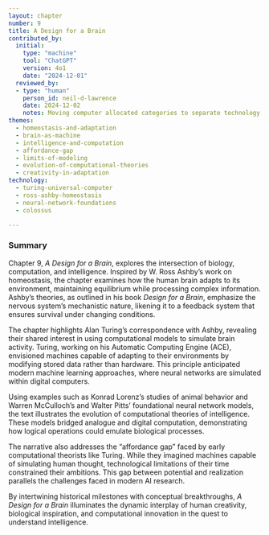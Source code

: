```yaml
---
layout: chapter
number: 9
title: A Design for a Brain
contributed_by:
  initial:
    type: "machine"
    tool: "ChatGPT"
    version: 4o1
    date: "2024-12-01"
  reviewed_by:
  - type: "human"
    person_id: neil-d-lawrence
    date: 2024-12-02
    notes: Moving computer allocated categories to separate technology and media and to merge reflections.
themes:
  - homeostasis-and-adaptation
  - brain-as-machine
  - intelligence-and-computation
  - affordance-gap
  - limits-of-modeling
  - evolution-of-computational-theories
  - creativity-in-adaptation
technology:
  - turing-universal-computer
  - ross-ashby-homeostasis
  - neural-network-foundations
  - colossus

---
```


### Summary

Chapter 9, *A Design for a Brain*, explores the intersection of biology, computation, and intelligence. Inspired by W. Ross Ashby’s work on homeostasis, the chapter examines how the human brain adapts to its environment, maintaining equilibrium while processing complex information. Ashby’s theories, as outlined in his book *Design for a Brain*, emphasize the nervous system’s mechanistic nature, likening it to a feedback system that ensures survival under changing conditions.

The chapter highlights Alan Turing’s correspondence with Ashby, revealing their shared interest in using computational models to simulate brain activity. Turing, working on his Automatic Computing Engine (ACE), envisioned machines capable of adapting to their environments by modifying stored data rather than hardware. This principle anticipated modern machine learning approaches, where neural networks are simulated within digital computers.

Using examples such as Konrad Lorenz’s studies of animal behavior and Warren McCulloch’s and Walter Pitts’ foundational neural network models, the text illustrates the evolution of computational theories of intelligence. These models bridged analogue and digital computation, demonstrating how logical operations could emulate biological processes.

The narrative also addresses the “affordance gap” faced by early computational theorists like Turing. While they imagined machines capable of simulating human thought, technological limitations of their time constrained their ambitions. This gap between potential and realization parallels the challenges faced in modern AI research.

By intertwining historical milestones with conceptual breakthroughs, *A Design for a Brain* illuminates the dynamic interplay of human creativity, biological inspiration, and computational innovation in the quest to understand intelligence.
